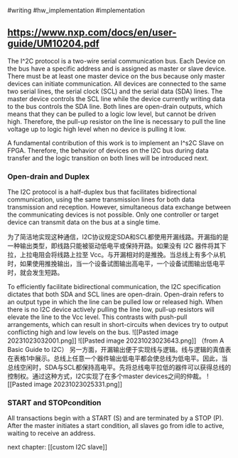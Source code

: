 #writing  #hw_implementation #implementation 




## https://www.nxp.com/docs/en/user-guide/UM10204.pdf

The I^2C protocol is a two-wire serial communication bus. Each Device on the bus have a specific address and is assigned as master or slave device. There must be at least one master device on the bus because only master devices can initiate communication. All devices are connected to the same two serial lines, the serial clock (SCL) and the serial data (SDA) lines. The master device controls the SCL line while the device currently writing data to the bus controls the SDA line. Both lines are open-drain outputs, which means that they can be pulled to a logic low level, but cannot be driven high. Therefore, the pull-up resistor on the line is necessary to pull the line voltage up to logic high level when no device is pulling it low.

A fundamental contribution of this work is to implement an I^s2C Slave on FPGA. Therefore, the behavior of devices on the I2C bus during data transfer and the logic transition on both lines will be introduced next. 

### Open-drain and Duplex
The I2C protocol is a half-duplex bus that facilitates bidirectional communication, using the same transmission lines for both data transmission and reception. However, simultaneous data exchange between the communicating devices is not possible. Only one controller or target device can transmit data on the bus at a single time.


为了简洁地实现这种通信，I2C协议规定SDA和SCL都使用开漏线路。开漏指的是一种输出类型，即线路只能被驱动低电平或保持开路。如果没有 I2C 器件将其下拉，上拉电阻会将线路上拉至 Vcc。与开漏相对的是推挽。当总线上有多个从机时，如果使用推挽输出，当一个设备试图输出高电平，一个设备试图输出低电平时，就会发生短路。

To efficiently facilitate bidirectional communication, the I2C specification dictates that both SDA and SCL lines are open-drain. Open-drain refers to an output type in which the line can be pulled low or released high. When there is no I2C device actively pulling the line low, pull-up resistors will elevate the line to the Vcc level. This contrasts with push-pull arrangements, which can result in short-circuits when devices try to output conflicting high and low levels on the bus.
![[Pasted image 20231023032001.png]]
![[Pasted image 20231023023643.png]]
（from A Basic Guide to I2C）
另一方面，开漏输出便于实现线与逻辑。线与逻辑的真值表在表格1中展示。总线上任意一个器件输出低电平都会使总线为低电平。因此，当总线空闲时，SDA与SCL都保持高电平。先将总线电平拉低的器件可以获得总线的控制权。通过这种方式，I2C实现了在多个master devices之间的仲裁。
![[Pasted image 20231023025331.png]]
### START and STOPcondition 
All transactions begin with a START (S) and are terminated by a STOP (P).
After the master initiates a start condition, all slaves go from idle to active, waiting to receive an address.

next chapter:
[[custom I2C slave]]
